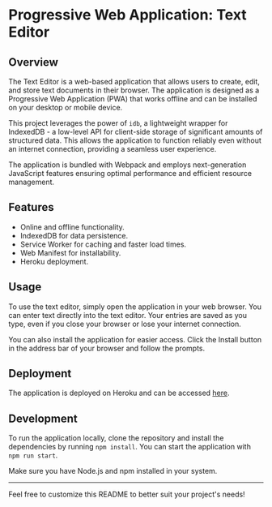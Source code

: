 # Progressive Web Application: Text Editor

## Overview

The Text Editor is a web-based application that allows users to create, edit, and store text documents in their browser. The application is designed as a Progressive Web Application (PWA) that works offline and can be installed on your desktop or mobile device.

This project leverages the power of `idb`, a lightweight wrapper for IndexedDB - a low-level API for client-side storage of significant amounts of structured data. This allows the application to function reliably even without an internet connection, providing a seamless user experience.

The application is bundled with Webpack and employs next-generation JavaScript features ensuring optimal performance and efficient resource management.

## Features

* Online and offline functionality.
* IndexedDB for data persistence.
* Service Worker for caching and faster load times.
* Web Manifest for installability.
* Heroku deployment.

## Usage

To use the text editor, simply open the application in your web browser. You can enter text directly into the text editor. Your entries are saved as you type, even if you close your browser or lose your internet connection.

You can also install the application for easier access. Click the Install button in the address bar of your browser and follow the prompts.

## Deployment

The application is deployed on Heroku and can be accessed [here](https://module191-7882ca207ec1.herokuapp.com/).

## Development

To run the application locally, clone the repository and install the dependencies by running `npm install`. You can start the application with `npm run start`. 

Make sure you have Node.js and npm installed in your system.

---

Feel free to customize this README to better suit your project's needs!

